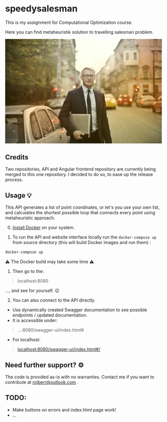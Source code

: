 # speedysalesman

This is my assignment for Computational Optimization course.

Here you can find metaheuristik solution to travelling salesman problem.

![Photo by Andrea Piacquadio from Pexels](/assets/main-readme-photo.jpeg)

## Credits

Two repositories, API and Angular frontend repository are currently being merged to this one repository. I decided to do so, to ease up the release process.

## Usage 💡

This API generates a list of point coordinates, or let's you use your own list,
and calculates the shortest possible loop that connects every point using metaheuristic approach.

0) [Install Docker](https://docs.docker.com/get-docker/) on your system.

1) To run the API and website interface locally run the `docker-compose up` from source directory 
(this will build Docker images and run them) :
```bash
docker-compose up
```
⚠️ The Docker build may take some time ⚠️ 

1) Then go to the:
> localhost:8080

..., and see for yourself. 😉

2) You can also connect to the API directly. 
* Use dynamically created Swagger documentation to see possible endpoints / updated documentation.
* It is accessible under:
> ...:8080/swagger-ui/index.html#
* For localhost:
> [localhost:8080/swagger-ui/index.html#/](http://localhost:8080/swagger-ui/index.html#/)

## Need further support? ⚙️

The code is provided as-is with no warranties.
Contact me if you want to contribute at rojberr@outlook.com .

## TODO:

- Make buttons on errors and index.html page work!
- ...